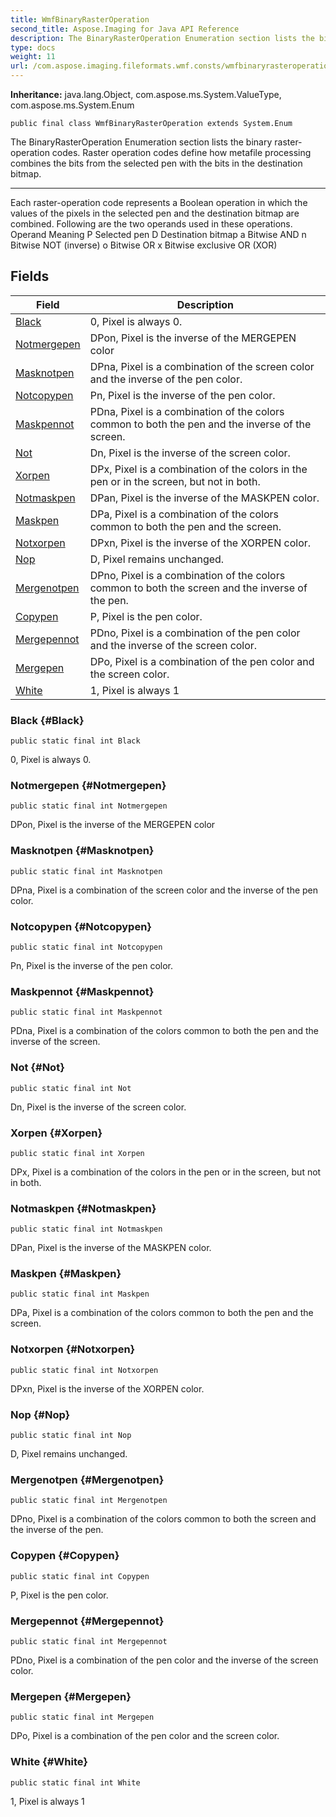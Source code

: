 ```yaml
---
title: WmfBinaryRasterOperation
second_title: Aspose.Imaging for Java API Reference
description: The BinaryRasterOperation Enumeration section lists the binary raster-operation codes.
type: docs
weight: 11
url: /com.aspose.imaging.fileformats.wmf.consts/wmfbinaryrasteroperation/
---
```

**Inheritance:**
java.lang.Object, com.aspose.ms.System.ValueType, com.aspose.ms.System.Enum
```
public final class WmfBinaryRasterOperation extends System.Enum
```

The BinaryRasterOperation Enumeration section lists the binary raster-operation codes. Raster operation codes define how metafile processing combines the bits from the selected pen with the bits in the destination bitmap.

--------------------

Each raster-operation code represents a Boolean operation in which the values of the pixels in the selected pen and the destination bitmap are combined. Following are the two operands used in these operations. Operand Meaning P Selected pen D Destination bitmap a Bitwise AND n Bitwise NOT (inverse) o Bitwise OR x Bitwise exclusive OR (XOR)
## Fields

| Field | Description |
| --- | --- |
| [Black](#Black) | 0, Pixel is always 0. |
| [Notmergepen](#Notmergepen) | DPon, Pixel is the inverse of the MERGEPEN color |
| [Masknotpen](#Masknotpen) | DPna, Pixel is a combination of the screen color and the inverse of the pen color. |
| [Notcopypen](#Notcopypen) | Pn, Pixel is the inverse of the pen color. |
| [Maskpennot](#Maskpennot) | PDna, Pixel is a combination of the colors common to both the pen and the inverse of the screen. |
| [Not](#Not) | Dn, Pixel is the inverse of the screen color. |
| [Xorpen](#Xorpen) | DPx, Pixel is a combination of the colors in the pen or in the screen, but not in both. |
| [Notmaskpen](#Notmaskpen) | DPan, Pixel is the inverse of the MASKPEN color. |
| [Maskpen](#Maskpen) | DPa, Pixel is a combination of the colors common to both the pen and the screen. |
| [Notxorpen](#Notxorpen) | DPxn, Pixel is the inverse of the XORPEN color. |
| [Nop](#Nop) | D, Pixel remains unchanged. |
| [Mergenotpen](#Mergenotpen) | DPno, Pixel is a combination of the colors common to both the screen and the inverse of the pen. |
| [Copypen](#Copypen) | P, Pixel is the pen color. |
| [Mergepennot](#Mergepennot) | PDno, Pixel is a combination of the pen color and the inverse of the screen color. |
| [Mergepen](#Mergepen) | DPo, Pixel is a combination of the pen color and the screen color. |
| [White](#White) | 1, Pixel is always 1 |
### Black {#Black}
```
public static final int Black
```


0, Pixel is always 0.

### Notmergepen {#Notmergepen}
```
public static final int Notmergepen
```


DPon, Pixel is the inverse of the MERGEPEN color

### Masknotpen {#Masknotpen}
```
public static final int Masknotpen
```


DPna, Pixel is a combination of the screen color and the inverse of the pen color.

### Notcopypen {#Notcopypen}
```
public static final int Notcopypen
```


Pn, Pixel is the inverse of the pen color.

### Maskpennot {#Maskpennot}
```
public static final int Maskpennot
```


PDna, Pixel is a combination of the colors common to both the pen and the inverse of the screen.

### Not {#Not}
```
public static final int Not
```


Dn, Pixel is the inverse of the screen color.

### Xorpen {#Xorpen}
```
public static final int Xorpen
```


DPx, Pixel is a combination of the colors in the pen or in the screen, but not in both.

### Notmaskpen {#Notmaskpen}
```
public static final int Notmaskpen
```


DPan, Pixel is the inverse of the MASKPEN color.

### Maskpen {#Maskpen}
```
public static final int Maskpen
```


DPa, Pixel is a combination of the colors common to both the pen and the screen.

### Notxorpen {#Notxorpen}
```
public static final int Notxorpen
```


DPxn, Pixel is the inverse of the XORPEN color.

### Nop {#Nop}
```
public static final int Nop
```


D, Pixel remains unchanged.

### Mergenotpen {#Mergenotpen}
```
public static final int Mergenotpen
```


DPno, Pixel is a combination of the colors common to both the screen and the inverse of the pen.

### Copypen {#Copypen}
```
public static final int Copypen
```


P, Pixel is the pen color.

### Mergepennot {#Mergepennot}
```
public static final int Mergepennot
```


PDno, Pixel is a combination of the pen color and the inverse of the screen color.

### Mergepen {#Mergepen}
```
public static final int Mergepen
```


DPo, Pixel is a combination of the pen color and the screen color.

### White {#White}
```
public static final int White
```


1, Pixel is always 1


